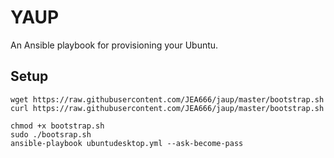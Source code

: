 # YAUP
An Ansible playbook for provisioning your Ubuntu.    

## Setup

    wget https://raw.githubusercontent.com/JEA666/jaup/master/bootstrap.sh    
    curl https://raw.githubusercontent.com/JEA666/jaup/master/bootstrap.sh

    chmod +x bootstrap.sh    
    sudo ./bootsrap.sh    
    ansible-playbook ubuntudesktop.yml --ask-become-pass     


